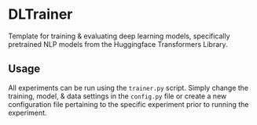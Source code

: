 # DLTrainer
Template for training & evaluating deep learning models, specifically pretrained NLP models from the Huggingface Transformers Library.

## Usage
All experiments can be run using the `trainer.py` script. Simply change the training, model, & data settings in the `config.py` file or create a new configuration file pertaining to the specific experiment prior to running the experiment. 
